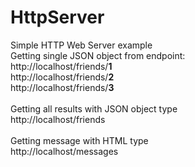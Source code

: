 # HttpServer
Simple HTTP Web Server example<br>
Getting single JSON object from endpoint:<br>
http://localhost/friends/<b>1</b><br>
http://localhost/friends/<b>2</b><br>
http://localhost/friends/<b>3</b><br>
<br>
Getting all results with JSON object type<br>
http://localhost/friends<br>
<br>
Getting message with HTML type<br>
http://localhost/messages
